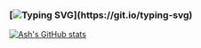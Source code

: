 ### [![Typing SVG](https://readme-typing-svg.demolab.com/?lines=Hello+👋+I'm+Ash!)](https://git.io/typing-svg)






[![Ash's GitHub stats](https://github-readme-stats.vercel.app/api?username=ash)](https://github.com/AIranfar/github-readme-stats)

